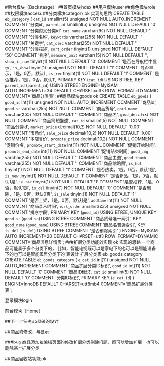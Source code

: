 #后台模块（Backstasge）
##首页模块index
##用户模块user
##角色模块role
##权限模块access
##分类模块category ok
实现的思路
CREATE TABLE `eb_category` (
  `cat_id` smallint(5) unsigned NOT NULL AUTO_INCREMENT COMMENT '分类id',
  `parent_id` smallint(5) unsigned NOT NULL DEFAULT '0' COMMENT '分类的父分类id',
  `cat_name` varchar(90) NOT NULL DEFAULT '' COMMENT '分类名称',
  `keywords` varchar(255) NOT NULL DEFAULT '' COMMENT '关键字',
  `cat_desc` varchar(255) NOT NULL DEFAULT '' COMMENT '分类描述',
  `sort_order` tinyint(1) unsigned NOT NULL DEFAULT '50' COMMENT '排序',
  `measure_unit` varchar(15) NOT NULL DEFAULT '',
  `show_in_nav` tinyint(1) NOT NULL DEFAULT '0' COMMENT '是否在导航栏中显示',
  `is_show` tinyint(1) unsigned NOT NULL DEFAULT '1' COMMENT '是否显示，1是，0否，默认1',
  `is_rec` tinyint(1) NOT NULL DEFAULT '1' COMMENT '是否推荐，1是，0否，默认1',
  PRIMARY KEY (`cat_id`) USING BTREE,
  KEY `parent_id` (`parent_id`) USING BTREE
) ENGINE=MyISAM AUTO_INCREMENT=34 DEFAULT CHARSET=utf8 ROW_FORMAT=DYNAMIC COMMENT='商品分类表';
##商品模块goods ok
CREATE TABLE `eb_goods` (
  `good_id` int(11) unsigned NOT NULL AUTO_INCREMENT COMMENT '商品id',
  `good_sn` varchar(255) NOT NULL COMMENT '商品货号',
  `good_name` varchar(255) NOT NULL DEFAULT '' COMMENT '商品名',
  `good_desc` text NOT NULL COMMENT '商品简短描述',
  `cat_id` smallint(5) NOT NULL COMMENT '商品分类id',
  `market_price` decimal(10,2) NOT NULL DEFAULT '0.00' COMMENT '市场价',
  `sale_price` decimal(10,2) NOT NULL DEFAULT '0.00' COMMENT '本店售价',
  `promote_price` decimal(10,2) NOT NULL COMMENT '促销价格',
  `promote_start_date` int(11) NOT NULL COMMENT '促销开始时间',
  `promote_end_date` int(11) NOT NULL COMMENT '促销结束时间',
  `good_img` varchar(255) NOT NULL DEFAULT '' COMMENT '商品主图',
  `good_thumb` varchar(255) NOT NULL DEFAULT '' COMMENT '商品缩略图',
  `is_hot` tinyint(1) NOT NULL DEFAULT '1' COMMENT '是否热卖，1是，0否，默认1是',
  `is_new` tinyint(1) NOT NULL DEFAULT '1' COMMENT '是否新品，1是，0否，默认1是',
  `is_rec` tinyint(1) NOT NULL DEFAULT '1' COMMENT '是否推荐，1是，0否，默认1是',
  `is_del` tinyint(1) NOT NULL DEFAULT '0' COMMENT '是否删除，1是，0否，默认0否',
  `is_sale` tinyint(1) NOT NULL DEFAULT '1' COMMENT '是否上架，1是，0否，默认1是',
  `addtime` int(11) NOT NULL COMMENT '商品录入时间',
  `sort_order` smallint(255) unsigned NOT NULL COMMENT '排序字段',
  PRIMARY KEY (`good_id`) USING BTREE,
  UNIQUE KEY `good_sn` (`good_sn`) USING BTREE COMMENT '商品货号唯一索引',
  KEY `good_name` (`good_name`) USING BTREE COMMENT '商品名普通索引',
  KEY `is_del` (`is_del`) USING BTREE COMMENT '是否删除索引'
) ENGINE=MyISAM AUTO_INCREMENT=20 DEFAULT CHARSET=utf8 ROW_FORMAT=DYNAMIC COMMENT='商品信息详情表';
###扩展分类功能的实现 ok
实现的思路
一个商品可能属于多个分类下的，
比如，智能电视既可以是家电下的也可以是智能设备下的也可以是智能家居分类下的
表设计 扩展分类表 eb_goods_category
CREATE TABLE `eb_goods_category` (
  `e_cat_id` int(11) unsigned NOT NULL AUTO_INCREMENT COMMENT '商品扩展分类ID标识',
  `good_id` int(11) NOT NULL DEFAULT '0' COMMENT '商品ID标识',
  `cat_id` smallint(5) NOT NULL DEFAULT '0' COMMENT '分类ID标识',
  PRIMARY KEY (`e_cat_id`)
) ENGINE=InnoDB DEFAULT CHARSET=utf8mb4 COMMENT='商品扩展分类表';


登录模块login

前台模块（Home）

##下一个任务JS框架的设计

##商品的修改，与显示

###bug 商品添加和编辑页面的修改扩展分类删除问题，既可以增加扩展，也可以删除某个扩展分类

##商品回收站功能 ok




